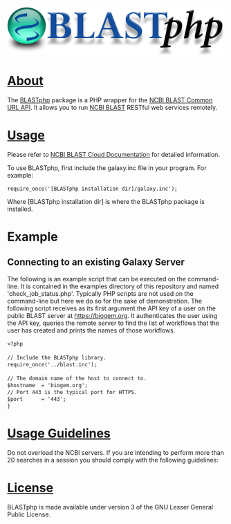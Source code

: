 ![alt tag](https://raw.githubusercontent.com/AshokHub/BLASTphp/misc/BLASTphp_Logo_500px.png)
    
# [About](https://github.com/AshokHub/BLASTphp/blob/master/README.md)
The [BLASTphp](https://github.com/AshokHub/BLASTphp) package is a PHP wrapper for the [NCBI BLAST Common URL API](https://ncbi.github.io/blast-cloud/dev/api.html). It allows you to run [NCBI BLAST](https://blast.ncbi.nlm.nih.gov/Blast.cgi) RESTful web services remotely.

# [Usage](https://ncbi.github.io/blast-cloud/doc/running-web-blast.html)
Please refer to [NCBI BLAST Cloud Documentation](https://ncbi.github.io/blast-cloud/) for detailed information.

To use BLASTphp, first include the galaxy.inc file in your program.  For example:

    require_once('[BLASTphp installation dir]/galaxy.inc');

Where [BLASTphp installation dir] is where the BLASTphp package is installed. 

# Example
## Connecting to an existing Galaxy Server
The following is an example script that can be executed on the command-line. It is contained in the examples directory of this repository and named 'check_job_status.php'.  Typically PHP scripts are not used on the command-line but here we do so for the sake of demonstration.  The following script receives as its first argument the API key of a user on the public BLAST server at https://biogem.org.  It authenticates the user using the API key, queries the remote server to find the list of workflows that the user has created and prints the names of those workflows.

    <?php
    
    // Include the BLASTphp library.
    require_once('../blast.inc');
    
    // The domain name of the host to connect to.
    $hostname  = 'biogem.org';
    // Port 443 is the typical port for HTTPS.
    $port      = '443';
    }

# [Usage Guidelines](https://blast.ncbi.nlm.nih.gov/Blast.cgi?CMD=Web&PAGE_TYPE=BlastDocs&DOC_TYPE=DeveloperInfo)
Do not overload the NCBI servers. If you are intending to perform more than 20 searches in a session you should comply with the following guidelines:
	
# [License](https://github.com/AshokHub/BLASTphp/blob/master/LICENSE)
BLASTphp is made available under version 3 of the GNU Lesser General Public License.
